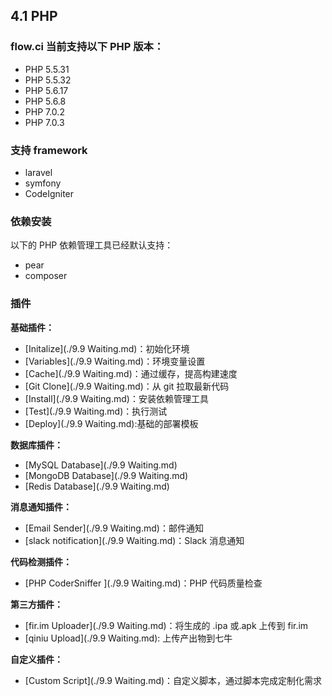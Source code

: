 ## 4.1 PHP

### flow.ci 当前支持以下 PHP 版本：

- PHP 5.5.31
- PHP 5.5.32
- PHP 5.6.17
- PHP 5.6.8
- PHP 7.0.2
- PHP 7.0.3

### 支持 framework

- laravel
- symfony
- CodeIgniter

### 依赖安装

以下的 PHP 依赖管理工具已经默认支持：

- pear
- composer

### 插件

<b>基础插件：</b>
- [Initalize](./9.9 Waiting.md)：初始化环境
- [Variables](./9.9 Waiting.md)：环境变量设置
- [Cache](./9.9 Waiting.md)：通过缓存，提高构建速度
- [Git Clone](./9.9 Waiting.md)：从 git 拉取最新代码
- [Install](./9.9 Waiting.md)：安装依赖管理工具
- [Test](./9.9 Waiting.md)：执行测试
- [Deploy](./9.9 Waiting.md):基础的部署模板

<b>数据库插件：</b>
- [MySQL Database](./9.9 Waiting.md)
- [MongoDB Database](./9.9 Waiting.md)
- [Redis Database](./9.9 Waiting.md)

<b>消息通知插件：</b>
- [Email Sender](./9.9 Waiting.md)：邮件通知
- [slack notification](./9.9 Waiting.md)：Slack 消息通知

<b>代码检测插件：</b>
- [PHP CoderSniffer ](./9.9 Waiting.md)：PHP 代码质量检查

<b>第三方插件：</b>
- [fir.im Uploader](./9.9 Waiting.md)：将生成的 .ipa 或.apk 上传到 fir.im
- [qiniu Upload](./9.9 Waiting.md): 上传产出物到七牛

<b>自定义插件：</b>
- [Custom Script](./9.9 Waiting.md)：自定义脚本，通过脚本完成定制化需求

